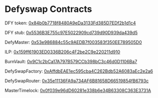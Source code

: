 # Defyswap Contracts

DFY token: [0x84b0b7718f8480A9eDa3133Fd385D7EDf2b1d1c4](https://ftmscan.com/address/0x84b0b7718f8480A9eDa3133Fd385D7EDf2b1d1c4)

DFY stub: [0x5536B3E755c97E5022909cd739d90D939da439d5](https://ftmscan.com/address/0x5536B3E755c97E5022909cd739d90D939da439d5)

DefyMaster: [0x53e986884c55c9AEDB7f003583f350EE789505D0](https://ftmscan.com/address/0x53e986884c55c9AEDB7f003583f350EE789505D0)

ILP:  [0x159ff61903ED0336B206c4F2be2C9e220211d910](https://ftmscan.com/address/0x159ff61903ED0336B206c4F2be2C9e220211d910)

BurnVault: [0x9C1c2bCa17A797B579CCb398bC3c46d0D1106Ba7](https://ftmscan.com/address/0x9C1c2bCa17A797B579CCb398bC3c46d0D1106Ba7)

DefySwapFactory: [0xAffdbEAE1ec595cba4C262Bdb52A6083aEc2e2a6](https://ftmscan.com/address/0xAffdbEAE1ec595cba4C262Bdb52A6083aEc2e2a6)

DefySwapRouter: [0x35e11136FA9a734AF6B81658D66519854fB6793c](https://ftmscan.com/address/0x35e11136FA9a734AF6B81658D66519854fB6793c)

MasterTimelock: [0x0f039e96dD60281e338b6e34B63308C363E3731A](https://ftmscan.com/address/0x0f039e96dD60281e338b6e34B63308C363E3731A)


